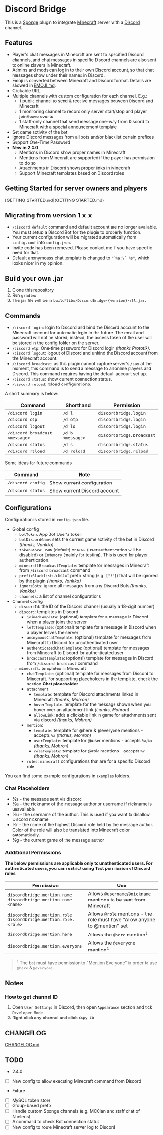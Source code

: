 # Discord Bridge
This is a [Sponge](http://spongepowered.com) plugin to integrate [Minecraft](https://minecraft.net) server with a [Discord](https://discordapp.com) channel. 

## Features

- Player's chat messages in Minecraft are sent to specified Discord channels, and chat messages in specific Discord channels are also sent to online players in Minecraft.
- Admins and mods can log in to their own Discord account, so that chat messages show under their names in Discord.
- Emoji is converted between Minecraft and Discord format. Details are showed in [EMOJI.md](EMOJI.md).
- Clickable URL.
- Multiple channels with custom configuration for each channel. E.g.:
  - 1 public channel to send & receive messages between Discord and Minecraft
  - 1 monitoring channel to record only server start/stop and player join/leave events
  - 1 staff-only channel that send message one-way from Discord to Minecraft with a special announcement template
- Set game activity of the bot
- Ignore Discord messages from all bots and/or blacklist certain prefixes
- Support One-Time Password
- **New in 2.3.0**
  - Mentions in Discord show proper names in Minecraft
  - Mentions from Minecraft are supported if the player has permission to do so
  - Attachments in Discord shows proper links in Minecraft
  - Support Minecraft templates based on Discord roles

## Getting Started for server owners and players

[GETTING STARTED.md](GETTING STARTED.md)

## Migrating from version 1.x.x
- `/discord default` command and default account are no longer available. You must setup a Discord Bot for the plugin to properly function.
- Your current configuration will be migrated automatically from `config.conf` into `config.json`.
- Invite code has been removed. Please contact me if you have specific need for that.
- Default anonymouss chat template is changed to ```"`%a:\` %s"```, which looks nicer in my opinion.

## Build your own .jar

1. Clone this repository
1. Run `gradlew`
1. The jar file will be in `build/libs/DiscordBridge-{version}-all.jar`.

## Commands

- `/discord login`: login to Discord and bind the Discord account to the Minecraft account for automatic login in the future. The email and password will not be stored; instead, the access token of the user will be stored in the config folder on the server.
- `/discord otp`: One-time password for Discord login _(thanks Prototik)_.
- `/discord logout`: logout of Discord and unbind the Discord account from the Minecraft account. 
- `/discord broadcast`: as this plugin cannot capture server's `/say` at the moment, this command is to send a message to all online players and Discord. This command requires having the default account set up.
- `/discord status`: show current connection status.
- `/discord reload`: reload configurations.

A short summary is below:

| Command | Shorthand | Permission |
|---------|-----------|------------|
| `/discord login` | `/d l` | `discordbridge.login` |
| `/discord otp` | `/d otp` | `discordbridge.login` |
| `/discord logout` | `/d lo` | `discordbridge.login` |
| `/discord broadcast <message>` | `/d b <message>` | `discordbridge.broadcast` |
| `/discord status` | `/d s` | `discordbridge.status` |
| `/discord reload` | `/d reload` | `discordbridge.reload` |

Some ideas for future commands

| Command | Note |
|---------|------|
| `/discord config` | Show current configuration |
| `/discord status` | Show current Discord account |

## Configurations

Configuration is stored in `config.json` file. 

- Global config
  - `botToken`: App Bot User's token
  - `botDiscordGame`: sets the current game activity of the bot in Discord _(thanks, Vankka)_
  - `tokenStore`: `JSON` (default) or `NONE` (user authentication will be disabled) or `InMemory` (mainly for testing). This is used for player authentication.
  - `minecraftBroadcastTemplate`: template for messages in Minecraft from `/discord broadcast` command
  - `prefixBlacklist`: a list of prefix string (e.g. `["!"]`) that will be ignored by the plugin _(thanks, Vankka)_
  - `ignoreBots`: ignore all messages from any Discord Bots _(thanks, Vankka)_
  - `channels`: a list of channel configurations
- Channel config
  - `discordId`: the ID of the Discord channel (usually a 18-digit number)
  - `discord`: templates in Discord
    - `joinedTemplate`: (optional) template for a message in Discord when a player joins the server
    - `leftTemplate`: (optional) template for a message in Discord when a player leaves the server
    - `anonymousChatTemplate`: (optional) template for messages from Minecraft to Discord for unauthenticated user
    - `authenticatedChatTemplate`: (optional) template for messages from Minecraft to Discord for authenticated user
    - `broadcastTemplate`: (optional) template for messages in Discord from `/discord broadcast` command
  - `minecraft`: templates in Minecraft
    - `chatTemplate`: (optional) template for messages from Discord to Minecraft. For supporting placeholders in the template, check the section **Chat placeholder** 
    - `attachment`:
      - `template`: template for Discord attachments linked in Minecraft _(thanks, Mohron)_
      - `hoverTemplate`: template for the message shown when you hover over an attachment link _(thanks, Mohron)_
      - `allowLink`: adds a clickable link in game for attachments sent via discord _(thanks, Mohron)_
    - `mention`:
      - `template`: template for @here & @everyone mentions - accepts `%a` _(thanks, Mohron)_
      - `userTemplate`: template for @user mentions - accepts `%a`/`%u` _(thanks, Mohron)_
      - `roleTemplate`: template for @role mentions - accepts `%r` _(thanks, Mohron)_
    - `roles`: `minecraft` configurations that are for a specific Discord role

You can find some example configurations in `examples` folders.

### Chat Placeholders
- %s - the message sent via discord
- %a - the nickname of the message author or username if nickname is unavailable
- %u - the username of the author. This is used if you want to disallow Discord nickname.
- %r - the name of the highest Discord role held by the message author. Color of the role will also be translated into Minecraft color automatically.
- %g - the current game of the message author

### Additional Permissions
 **The below permissions are applicable only to unathenticated users. For authenticated users, you can restrict using Text permission of Discord roles.**

| Permission | Use |
|---------|-----------|
| `discordbridge.mention.name` <br> `discordbridge.mention.name.<name>` | Allows `@username`/`@nickname` mentions to be sent from Minecraft |
| `discordbridge.mention.role` <br> `discordbridge.mention.role.<role>`  | Allows `@role` mentions - the role must have "Allow anyone to @mention" set |
| `discordbridge.mention.here` | Allows the `@here` mention<sup>1</sup> |
| `discordbridge.mention.everyone` | Allows the `@everyone` mention<sup>1</sup> |
>  <sup>1</sup> The bot must have permission to "Mention Everyone" in order to use `@here` & `@everyone`.

## Notes

### How to get channel ID

1. Open `User Settings` in Discord, then open `Appearance` section and tick `Developer Mode`
1. Right click any channel and click `Copy ID`

## CHANGELOG

[CHANGELOG.md](CHANGELOG.md)

## TODO

* 2.4.0
- [ ] New config to allow executing Minecraft command from Discord

* Future
- [ ] MySQL token store
- [ ] Group-based prefix
- [ ] Handle custom Sponge channels (e.g. MCClan and staff chat of Nucleus)
- [ ] A command to check Bot connection status
- [ ] New config to route Minecraft server log to Discord
